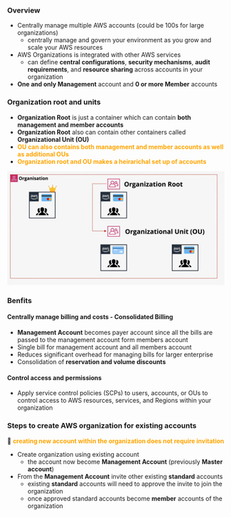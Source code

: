 ### Overview
- Centrally manage multiple AWS accounts (could be 100s for large organizations)
    - centrally manage and govern your environment as you grow and scale your AWS resources
- AWS Organizations is integrated with other AWS services
    - can define **central configurations**, **security mechanisms**, **audit requirements**, and **resource sharing** across accounts in your organization
- **One and only Management** account and **0 or more Member** accounts 

### Organization root and units
- **Organization Root** is just a container which can contain **both management and member accounts**
- **Organization Root** also can contain other containers called **Organizational Unit (OU)**
- <span style="color:orange;font-weight:bold">OU can also contains both management and member accounts as well as  additional OUs</span>
- <span style="color:orange;font-weight:bold">Organization root and OU makes a heirarichal set up of accounts </span>

![organization-root-and-units](organization-root-and-units.png)


### Benfits
#### Centrally manage billing and costs - Consolidated Billing
- **Management Account** becomes payer account since all the bills are passed to the management account form members account
- Single bill for management account and all members account
- Reduces significant overhead for managing bills for larger enterprise
- Consolidation of **reservation and volume discounts**

#### Control access and permissions
- Apply service control policies (SCPs) to users, accounts, or OUs to control access to AWS resources, services, and Regions within your organization


### Steps to create AWS organization for existing accounts
:green_book: <span style="color:orange;font-weight:bold">creating new account within the organization does not require invitation</span>

- Create organization using existing account
    - the account now become **Management Account** (previously **Master account**)
- From the **Management Account** invite other existing **standard** accounts
    - existing **standard** accounts will need to approve the invite to join the organization
    - once approved standard accounts become **member** accounts of the organization
